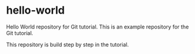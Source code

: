 # hello-world
Hello World repository for Git tutorial.
This is an example repository for the Git tutorial.

This repository is build step by step in the tutorial.

